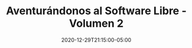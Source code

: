---
# Documentation: https://sourcethemes.com/academic/docs/managing-content/

title: "Aventurándonos al Software Libre - Volumen 2"
event: "Aventurándonos al Software Libre - Volumen 2"
event_url: https://www.facebook.com/gnulinuxlatino/
location: https://www.facebook.com/gnulinuxlatino/
address:
  street:
  city:
  region:
  postcode:
  country:
summary: "En esta ocasión @Etosh @urkonn y @bugcon visitan el meetup para platicar de las aventuras que han tenido al momento de trabajar con Software Libre en sus proyectos y vida.\n
Acompáñanos en el brindis 🥂 de fin de año con este segundo especial."

# Talk start and end times.
#   End time can optionally be hidden by prefixing the line with `#`.
date: 2020-12-29T21:15:00-05:00
date_end: 2020-12-29T23:15:00-05:00
all_day: false

# Schedule page publish date (NOT talk date).
publishDate: 2020-12-22T12:07:39-05:00

authors: []
tags: [Linux, Business, FLOSS]

# Is this a featured talk? (true/false)
featured: false

# Featured image
# To use, add an image named `featured.jpg/png` to your page's folder.
# Focal points: Smart, Center, TopLeft, Top, TopRight, Left, Right, BottomLeft, Bottom, BottomRight.
image:
  caption: ""
  focal_point: ""
  preview_only: false

# Custom links (optional).
#   Uncomment and edit lines below to show custom links.
links:
- name: Follow
  url: https://twitter.com/bugcon
  icon_pack: fab
  icon: twitter

# Optional filename of your slides within your talk's folder or a URL.
url_slides:

url_code:
url_pdf:
url_video: 

# Markdown Slides (optional).
#   Associate this talk with Markdown slides.
#   Simply enter your slide deck's filename without extension.
#   E.g. `slides = "example-slides"` references `content/slides/example-slides.md`.
#   Otherwise, set `slides = ""`.
slides: ""

# Projects (optional).
#   Associate this post with one or more of your projects.
#   Simply enter your project's folder or file name without extension.
#   E.g. `projects = ["internal-project"]` references `content/project/deep-learning/index.md`.
#   Otherwise, set `projects = []`.
projects: ["2da-temporada-meetups"]
---